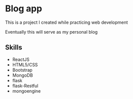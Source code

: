 # Blog app

This is a project I created while practicing web development

Eventually this will serve as my personal blog

## Skills

- ReactJS
- HTML5/CSS
- Bootstrap
- MongoDB
- flask
- flask-Restful
- mongoengine
